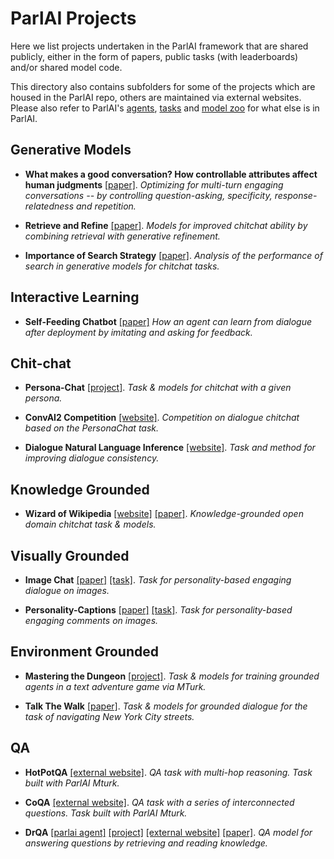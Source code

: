 # ParlAI Projects

Here we list projects undertaken in the ParlAI framework that are shared publicly, either in the form of papers, public tasks (with leaderboards) and/or shared model code. 

This directory also contains subfolders for some of the projects which are housed in the ParlAI repo, others are maintained via external websites. Please also refer to ParlAI's [agents](https://github.com/facebookresearch/ParlAI/tree/master/parlai/tasks), [tasks](https://github.com/facebookresearch/ParlAI/tree/master/parlai/agents) and [model zoo](https://github.com/facebookresearch/ParlAI/tree/master/parlai/zoo) for what else is in ParlAI.

## Generative Models

- **What makes a good conversation? How controllable attributes affect human judgments** [[paper]](https://arxiv.org/abs/1902.08654). 
  _Optimizing for multi-turn engaging conversations -- by controlling question-asking, specificity, response-relatedness and repetition._

- **Retrieve and Refine** [[paper]](https://arxiv.org/abs/1808.04776). 
  _Models for improved chitchat ability by combining retrieval with generative refinement._
  
- **Importance of Search Strategy** [[paper]](https://arxiv.org/abs/1811.00907). 
  _Analysis of the performance of search in generative models for chitchat tasks._
  
## Interactive Learning

- **Self-Feeding Chatbot** [[paper]](https://arxiv.org/abs/1901.05415)
  _How an agent can learn from dialogue after deployment by imitating and asking for feedback._  
  
## Chit-chat

- **Persona-Chat** [[project]](https://github.com/facebookresearch/ParlAI/tree/master/projects/personachat). 
_Task & models for chitchat with a given persona._

- **ConvAI2 Competition** [[website]](http://convai.io/). 
_Competition on dialogue chitchat based on the PersonaChat task._

- **Dialogue Natural Language Inference** [[website]](https://wellecks.github.io/dialogue_nli/). 
  _Task and method for improving dialogue consistency._
  
## Knowledge Grounded

- **Wizard of Wikipedia** [[website]](http://parl.ai/projects/wizard_of_wikipedia/) [[paper]](https://openreview.net/forum?id=r1l73iRqKm). 
  _Knowledge-grounded open domain chitchat task & models._

## Visually Grounded

- **Image Chat** [[paper]](https://klshuster.github.io/image_chat/) [[task]](https://github.com/facebookresearch/ParlAI/tree/master/parlai/tasks/image_chat). 
  _Task for personality-based engaging dialogue on images._

- **Personality-Captions** [[paper]](https://arxiv.org/abs/1810.10665) [[task]](https://github.com/facebookresearch/ParlAI/tree/master/parlai/tasks/personality_captions). 
  _Task for personality-based engaging comments on images._

## Environment Grounded

- **Mastering the Dungeon** [[project]](https://github.com/facebookresearch/ParlAI/tree/master/projects/mastering_the_dungeon). 
_Task & models for training grounded agents in a text adventure game via MTurk._

- **Talk The Walk** [[paper]](https://arxiv.org/abs/1807.03367). 
_Task & models for grounded dialogue for the task of navigating New York City streets._

## QA

- **HotPotQA** [[external website]](https://hotpotqa.github.io/). 
_QA task with multi-hop reasoning. Task built with ParlAI Mturk._

- **CoQA** [[external website]](https://stanfordnlp.github.io/coqa/). 
_QA task with a series of interconnected questions. Task built with ParlAI Mturk._

- **DrQA** [[parlai agent]](https://github.com/facebookresearch/ParlAI/tree/master/parlai/agents/drqa) [[project]](https://github.com/facebookresearch/ParlAI/tree/master/projects/drqa) [[external website]](https://github.com/facebookresearch/DrQA) [[paper]](https://arxiv.org/abs/1704.00051). 
_QA model for answering questions by retrieving and reading knowledge._



